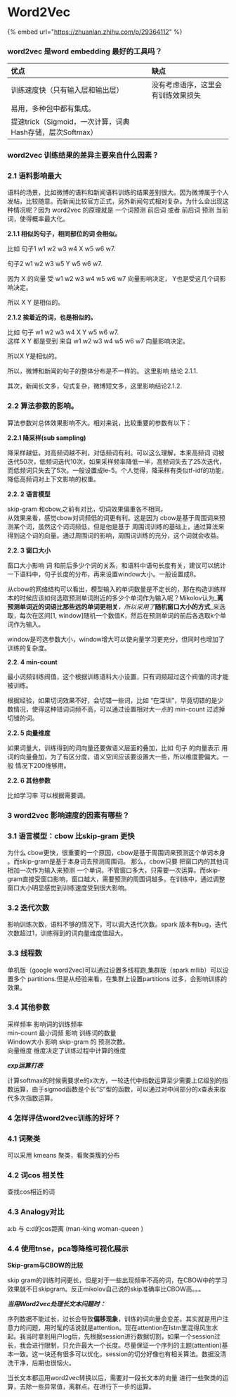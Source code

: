 # Word2Vec

{% embed url="https://zhuanlan.zhihu.com/p/29364112" %}

### word2vec 是word embedding 最好的工具吗？

| 优点 | 缺点 |
| :--- | :--- |
| 训练速度快（只有输入层和输出层） | 没有考虑语序，这里会有训练效果损失 |
| 易用，多种包中都有集成。 |  |
| 提速trick（Sigmoid，一次计算，词典Hash存储，层次Softmax） |  |

### word2vec 训练结果的差异主要来自什么因素？

### 2.1 语料影响最大

语料的场景，比如微博的语料和新闻语料训练的结果差别很大。因为微博属于个人发帖，比较随意。而新闻比较官方正式，另外新闻句式相对复杂。为什么会出现这种情况呢？因为 word2vec 的原理就是 一个词预测 前后词 或者 前后词 预测 当前词，使得概率最大化。

**2.1.1 相似的句子，相同部位的词 会相似。**

比如 句子1 w1 w2 w3 w4 X w5 w6 w7.

句子2 w1 w2 w3 w5 Y w5 w6 w7.

因为 X 的向量 受 w1 w2 w3 w4 w5 w6 w7 向量影响决定， Y也是受这几个词影响决定。

所以 X Y 是相似的。

**2.1.2 挨着近的词，也是相似的。**

比如 句子 w1 w2 w3 w4 X Y w5 w6 w7.  
这样 X Y 都是受到 来自 w1 w2 w3 w4 w5 w6 w7 向量影响决定。

所以X Y是相似的。

所以，微博和新闻的句子的整体分布是不一样的。 这里影响 结论 2.1.1.

其次，新闻长文多，句式复杂，微博短文多，这里影响结论2.1.2.

### 2.2 算法参数的影响。

算法参数对总体效果影响不大。相对来说，比较重要的参数有以下：

**2.2.1 降采样\(sub sampling\)**

降采样越低，对高频词越不利，对低频词有利。可以这么理解，本来高频词 词被迭代50次，低频词迭代10次，如果采样频率降低一半，高频词失去了25次迭代，而低频词只失去了5次。一般设置成le-5。个人觉得，降采样有类似tf-idf的功能，降低高频词对上下文影响的权重。

**2.2. 2 语言模型**

skip-gram 和cbow,之前有对比，切词效果偏重各不相同。  
从效果来看，感觉cbow对词频低的词更有利。这是因为 cbow是基于周围词来预测某个词，虽然这个词词频低，但是他是基于 周围词训练的基础上，通过算法来得到这个词的向量。通过周围词的影响，周围词训练的充分，这个词就会收益。

**2.2. 3 窗口大小**

窗口大小影响 词 和前后多少个词的关系，和语料中语句长度有关，建议可以统计一下语料中，句子长度的分布，再来设置window大小。一般设置成8。

从cbow的网络结构可以看出，模型输入的单词数量是不定长的，那在构造训练样本的时候应该如何选取预测单词附近的多少个单词作为输入呢？Mikolov认为_**离预测单词近的词语比那些远的单词更相关**_，所以采用了_**随机窗口大小的方式**_来选取，每次在区间\[1, window\]随机一个数值K，然后在预测单词的前后各选取k个单词作为输入。

window是可选参数大小，window增大可以使向量学习更充分，但同时也增加了训练的复杂度。

**2.2. 4 min-count**

最小词频训练阀值，这个根据训练语料大小设置，只有词频超过这个阀值的词才能被训练。

根据经验，如果切词效果不好，会切错一些词，比如 “在深圳”，毕竟切错的是少数情况，使得这种错词词频不高，可以通过设置相对大一点的 min-count 过滤掉切错的词。

**2.2. 5 向量维度**

如果词量大，训练得到的词向量还要做语义层面的叠加，比如 句子 的向量表示 用 词的向量叠加，为了有区分度，语义空间应该要设置大一些，所以维度要偏大。一般 情况下200维够用。

**2.2. 6 其他参数**

比如学习率 可以根据需要调。

### 3 word2vec 影响速度的因素有哪些？

### 3.1 语言模型：cbow 比skip-gram 更快

为什么 cbow更快，很重要的一个原因，cbow是基于周围词来预测这个单词本身 。而skip-gram是基于本身词去预测周围词。 那么，cbow只要 把窗口内的其他词相加一次作为输入来预测 一个单词。不管窗口多大，只需要一次运算。而skip-gram直接受窗口影响，窗口越大，需要预测的周围词越多。在训练中，通过调整窗口大小明显感觉到训练速度受到很大影响。

### 3.2 迭代次数

影响训练次数，语料不够的情况下，可以调大迭代次数。spark 版本有bug，迭代次数超过1，训练得到的词向量维度值超大。

### 3.3 线程数

单机版（google word2vec\)可以通过设置多线程跑,集群版（spark mllib）可以设置多个 partitions.但是从经验来看，在集群上设置partitions 过多，会影响训练的效果。

### 3.4 其他参数

采样频率 影响词的训练频率  
min-count 最小词频 影响 训练词的数量  
Window大小 影响 skip-gram 的 预测次数。  
向量维度 维度决定了训练过程中计算的维度

_**exp运算打表**_

计算softmax的时候需要求e的x次方，一轮迭代中指数运算至少需要上亿级别的指数运算，由于sigmod函数是个长“S”型的函数，可以通过对中间部分的x查表来取代多次指数运算。

### 4 怎样评估word2vec训练的好坏？

### 4.1 词聚类

可以采用 kmeans 聚类，看聚类簇的分布

### 4.2 词cos 相关性

查找cos相近的词

### 4.3 Analogy对比

a:b 与 c:d的cos距离 \(man-king woman-queen \)

### 4.4 使用tnse，pca等降维可视化展示



**Skip-gram与CBOW的比较**

skip gram的训练时间更长，但是对于一些出现频率不高的词，在CBOW中的学习效果就不日skipgram。反正mikolov自己说的skip准确率比CBOW高。。。



_**当用Word2vec处理长文本问题时：**_

序列数据不能过长，过长会导致**偏移现象**，训练的词向量会变差。其实就是用户注意力的问题，用时髦的话说就是attention。现在attention在lstm里混得风生水起。我当时拿到用户log后，先根据session进行数据切割，如果一个session过长，我会进行限制，只允许最大一个长度。尽量保证一个序列的主题\(attention\)基本一致。这一块还有很多可以优化，session的切分好像也有相关算法。数据没清洗干净，后期也很恼火。

当长文本都运用word2vec转换以后，需要对一段长文本的向量 进行一些聚类的运算，去除一些异常值，离群点。在进行下一步的运算。

